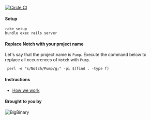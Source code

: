 [![Circle CI](https://circleci.com/gh/bigbinary/wheel.png?style=badge)](https://circleci.com/gh/bigbinary/wheel)

#### Setup

```
rake setup
bundle exec rails server
```

#### Replace Notch with your project name

Let's say that the project name is `Pump`. Execute the command below to
replace all occurrences of `Notch` with `Pump`.

```
 perl -e "s/Notch/Pump/g;" -pi $(find . -type f)
```

#### Instructions

 - [How we work](http://how-we-work.bigbinary.com/)


#### Brought to you by


![BigBinary](http://bigbinary.com/assets/common/logo.png)
